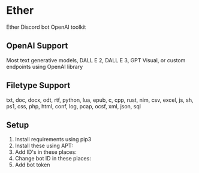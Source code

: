 # Ether
Ether Discord bot OpenAI toolkit
## OpenAI Support
Most text generative models, DALL E 2, DALL E 3, GPT Visual, or custom endpoints using OpenAI library
## Filetype Support 
txt, doc, docx, odt, rtf, python, lua, epub, c, cpp, rust, nim, csv, excel, js, sh, ps1, css, php, html, conf, log, pcap, ocsf, xml, json, sql
## Setup
1. Install requirements using pip3
2. Install these using APT:
3. Add ID's in these places:
4. Change bot ID in these places:
5. Add bot token

